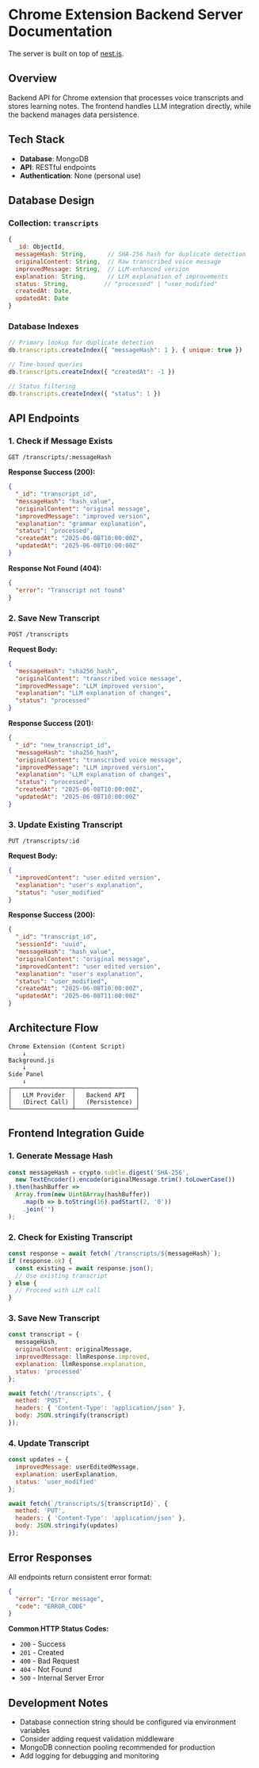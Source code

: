 # Chrome Extension Backend Server Documentation

The server is built on top of [nest.js](https://nestjs.com/).

## Overview

Backend API for Chrome extension that processes voice transcripts and stores learning notes. The frontend handles LLM integration directly, while the backend manages data persistence.

## Tech Stack

- **Database**: MongoDB
- **API**: RESTful endpoints
- **Authentication**: None (personal use)

## Database Design

### Collection: `transcripts`

```javascript
{
  _id: ObjectId,
  messageHash: String,      // SHA-256 hash for duplicate detection
  originalContent: String,  // Raw transcribed voice message
  improvedMessage: String,  // LLM-enhanced version
  explanation: String,      // LLM explanation of improvements
  status: String,          // "processed" | "user_modified"
  createdAt: Date,
  updatedAt: Date
}
```

### Database Indexes

```javascript
// Primary lookup for duplicate detection
db.transcripts.createIndex({ "messageHash": 1 }, { unique: true })

// Time-based queries
db.transcripts.createIndex({ "createdAt": -1 })

// Status filtering
db.transcripts.createIndex({ "status": 1 })
```

## API Endpoints

### 1. Check if Message Exists

```http
GET /transcripts/:messageHash
```

**Response Success (200):**

```json
{
  "_id": "transcript_id",
  "messageHash": "hash_value",
  "originalContent": "original message",
  "improvedMessage": "improved version",
  "explanation": "grammar explanation",
  "status": "processed",
  "createdAt": "2025-06-08T10:00:00Z",
  "updatedAt": "2025-06-08T10:00:00Z"
}
```

**Response Not Found (404):**

```json
{
  "error": "Transcript not found"
}
```

### 2. Save New Transcript

```http
POST /transcripts
```

**Request Body:**

```json
{
  "messageHash": "sha256_hash",
  "originalContent": "transcribed voice message",
  "improvedMessage": "LLM improved version",
  "explanation": "LLM explanation of changes",
  "status": "processed"
}
```

**Response Success (201):**

```json
{
  "_id": "new_transcript_id",
  "messageHash": "sha256_hash",
  "originalContent": "transcribed voice message",
  "improvedMessage": "LLM improved version",
  "explanation": "LLM explanation of changes",
  "status": "processed",
  "createdAt": "2025-06-08T10:00:00Z",
  "updatedAt": "2025-06-08T10:00:00Z"
}
```

### 3. Update Existing Transcript

```http
PUT /transcripts/:id
```

**Request Body:**

```json
{
  "improvedContent": "user edited version",
  "explanation": "user's explanation",
  "status": "user_modified"
}
```

**Response Success (200):**

```json
{
  "_id": "transcript_id",
  "sessionId": "uuid",
  "messageHash": "hash_value",
  "originalContent": "original message",
  "improvedContent": "user edited version",
  "explanation": "user's explanation",
  "status": "user_modified",
  "createdAt": "2025-06-08T10:00:00Z",
  "updatedAt": "2025-06-08T11:00:00Z"
}
```

## Architecture Flow

```plain
Chrome Extension (Content Script) 
    ↓
Background.js 
    ↓
Side Panel
    ↓
┌─────────────────┬─────────────────┐
│   LLM Provider  │   Backend API   │
│   (Direct Call) │   (Persistence) │
└─────────────────┴─────────────────┘
```

## Frontend Integration Guide

### 1. Generate Message Hash

```javascript
const messageHash = crypto.subtle.digest('SHA-256', 
  new TextEncoder().encode(originalMessage.trim().toLowerCase())
).then(hashBuffer => 
  Array.from(new Uint8Array(hashBuffer))
    .map(b => b.toString(16).padStart(2, '0'))
    .join('')
);
```

### 2. Check for Existing Transcript

```javascript
const response = await fetch(`/transcripts/${messageHash}`);
if (response.ok) {
  const existing = await response.json();
  // Use existing transcript
} else {
  // Proceed with LLM call
}
```

### 3. Save New Transcript

```javascript
const transcript = {
  messageHash,
  originalContent: originalMessage,
  improvedMessage: llmResponse.improved,
  explanation: llmResponse.explanation,
  status: 'processed'
};

await fetch('/transcripts', {
  method: 'POST',
  headers: { 'Content-Type': 'application/json' },
  body: JSON.stringify(transcript)
});
```

### 4. Update Transcript

```javascript
const updates = {
  improvedMessage: userEditedMessage,
  explanation: userExplanation,
  status: 'user_modified'
};

await fetch(`/transcripts/${transcriptId}`, {
  method: 'PUT',
  headers: { 'Content-Type': 'application/json' },
  body: JSON.stringify(updates)
});
```

## Error Responses

All endpoints return consistent error format:

```json
{
  "error": "Error message",
  "code": "ERROR_CODE"
}
```

**Common HTTP Status Codes:**

- `200` - Success
- `201` - Created
- `400` - Bad Request
- `404` - Not Found
- `500` - Internal Server Error

## Development Notes

- Database connection string should be configured via environment variables
- Consider adding request validation middleware
- MongoDB connection pooling recommended for production
- Add logging for debugging and monitoring